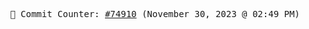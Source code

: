 <p align="center">
    <samp>
        📮 Commit Counter: <a href="https://github.com/Javascript-void0/Javascript-void0/commits/main">#74910</a> (November 30, 2023 @ 02:49 PM)
    </samp>
</p>